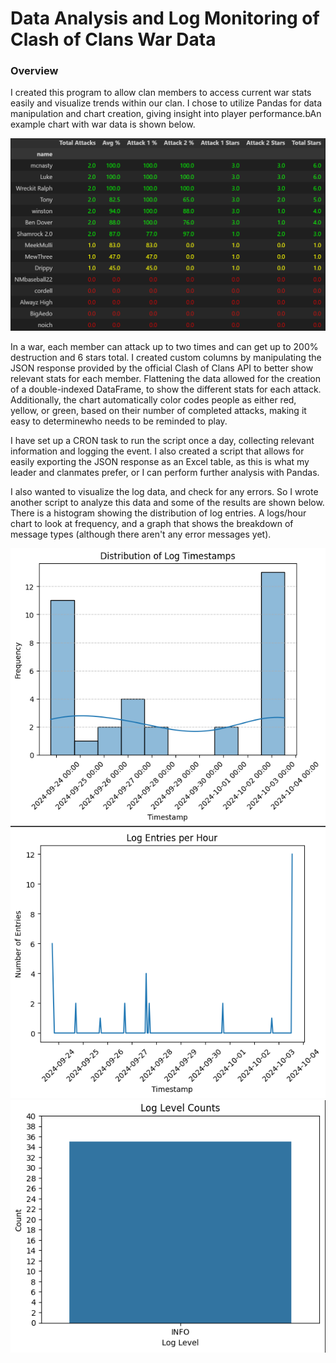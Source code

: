 # Data Analysis and Log Monitoring of Clash of Clans War Data

### Overview

I created this program to allow clan members to access current war stats easily and visualize trends within our clan. I chose to utilize Pandas for data manipulation and chart creation, giving insight 
into player performance.bAn example chart with war data is shown below.

![Image](images/example.png)

In a war, each member can attack up to two times and can get up to 200% destruction and 6 stars total. I created custom columns by manipulating the JSON response provided by the official Clash of Clans API
to better show relevant stats for each member. Flattening the data allowed for the creation of a double-indexed DataFrame, to show the different stats for each attack. Additionally, the chart automatically 
color codes people as either red, yellow, or green, based on their number of completed attacks, making it easy to determinewho needs to be reminded to play. 

I have set up a CRON task to run the script once a day, collecting relevant information and logging the event. I also created a script that allows for easily exporting the JSON response as an Excel table, as
this is what my leader and clanmates prefer, or I can perform further analysis with Pandas.

I also wanted to visualize the log data, and check for any errors. So I wrote another script to analyze this data and some of the results are shown below. There is a histogram showing the distribution of log 
entries. A logs/hour chart to look at frequency, and a graph that shows the breakdown of message types (although there aren't any error messages yet).

![Image](images/distribution.png) ![Image](images/hourly.png) ![Image](images/type.png)
